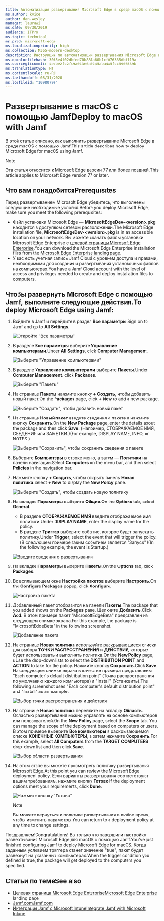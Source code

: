 ```yaml
---
title: Автоматизация развертывания Microsoft Edge в среде macOS с помощью Jamf
ms.author: kvice
author: dan-wesley
manager: laurawi
ms.date: 09/30/2019
audience: ITPro
ms.topic: technical
ms.prod: microsoft-edge
ms.localizationpriority: high
ms.collection: M365-modern-desktop
description: Инструкции по автоматизации развертывания Microsoft Edge в среде macOS с помощью Jamf.
ms.openlocfilehash: 3065e4f02dbfed70b887a60b1cf076335dbff19a
ms.sourcegitcommit: 4edbe2fc2fc9a013e6a0245aba485fcc5905539b
ms.translationtype: HT
ms.contentlocale: ru-RU
ms.lasthandoff: 08/31/2020
ms.locfileid: "10980799"
---
```

# <span data-ttu-id="55ab4-103">Развертывание в macOS с помощью Jamf</span><span class="sxs-lookup"><span data-stu-id="55ab4-103">Deploy to macOS with Jamf</span></span>

<span data-ttu-id="55ab4-104">В этой статье описано, как выполнить развертывание Microsoft Edge в среде macOS с помощью Jamf.</span><span class="sxs-lookup"><span data-stu-id="55ab4-104">This article describes how to deploy Microsoft Edge for macOS using Jamf.</span></span>

> [!NOTE]
> <span data-ttu-id="55ab4-105">Эта статья относится к Microsoft Edge версии 77 или более поздней.</span><span class="sxs-lookup"><span data-stu-id="55ab4-105">This article applies to Microsoft Edge version 77 or later.</span></span>

## <span data-ttu-id="55ab4-106">Что вам понадобится</span><span class="sxs-lookup"><span data-stu-id="55ab4-106">Prerequisites</span></span>

<span data-ttu-id="55ab4-107">Перед развертыванием Microsoft Edge убедитесь, что выполнены следующие необходимые условия.</span><span class="sxs-lookup"><span data-stu-id="55ab4-107">Before you deploy Microsoft Edge, make sure you meet the following prerequisites:</span></span>

- <span data-ttu-id="55ab4-108">Файл установки Microsoft Edge — **MicrosoftEdgeDev-\<version\>.pkg** находится в доступном сетевом расположении.</span><span class="sxs-lookup"><span data-stu-id="55ab4-108">The Microsoft Edge installation file,  **MicrosoftEdgeDev-\<version\>.pkg** is in an accessible location on your network.</span></span> <span data-ttu-id="55ab4-109">Вы можете скачать файлы установки Microsoft Edge Enterprise с [целевой страницы Microsoft Edge Enterprise](https://aka.ms/EdgeEnterprise).</span><span class="sxs-lookup"><span data-stu-id="55ab4-109">You can download the Microsoft Edge Enterprise installation files from the [Microsoft Edge Enterprise landing page](https://aka.ms/EdgeEnterprise).</span></span>
- <span data-ttu-id="55ab4-110">У вас есть учетная запись Jamf Cloud с уровнем доступа и правами, необходимыми для создания и развертывания установочных файлов на компьютерах.</span><span class="sxs-lookup"><span data-stu-id="55ab4-110">You have a Jamf Cloud account with the level of access and privileges needed to create and deploy installation files to computers.</span></span>

## <span data-ttu-id="55ab4-111">Чтобы развернуть Microsoft Edge с помощью Jamf, выполните следующие действия.</span><span class="sxs-lookup"><span data-stu-id="55ab4-111">To deploy Microsoft Edge using Jamf:</span></span>

1. <span data-ttu-id="55ab4-112">Войдите в Jamf и перейдите в раздел **Все параметры**.</span><span class="sxs-lookup"><span data-stu-id="55ab4-112">Sign on to Jamf and go to **All Settings**.</span></span>

    ![Откройте "Все параметры"](./media/mac-deploy/jamf-dash-main-open-settings.png)

2. <span data-ttu-id="55ab4-114">В разделе **Все параметры** выберите **Управление компьютерами**.</span><span class="sxs-lookup"><span data-stu-id="55ab4-114">Under **All Settings**, click **Computer Management**.</span></span>

    ![Выберите "Управление компьютерами"](./media/mac-deploy/jamf-all-settings-computer-mgmt.png)

3. <span data-ttu-id="55ab4-116">В разделе **Управление компьютерами** выберите **Пакеты**.</span><span class="sxs-lookup"><span data-stu-id="55ab4-116">Under **Computer Management**, click **Packages**.</span></span>

    ![Выберите "Пакеты"](./media/mac-deploy/jamf-all-settings-computer-mgmt-pkgs.png)

4. <span data-ttu-id="55ab4-118">На странице **Пакеты** нажмите кнопку **+ Создать**, чтобы добавить новый пакет.</span><span class="sxs-lookup"><span data-stu-id="55ab4-118">On the **Packages** page, click **+ New** to add a new package.</span></span>

    ![Выберите "Создать", чтобы добавить новый пакет](./media/mac-deploy/jamf-all-settings-computer-mgmt-new-pkg.png)

5. <span data-ttu-id="55ab4-120">На странице **Новый пакет** введите сведения о пакете и нажмите кнопку **Сохранить**.</span><span class="sxs-lookup"><span data-stu-id="55ab4-120">On the **New Package** page, enter the details about the package and then click **Save**.</span></span> <span data-ttu-id="55ab4-121">(Например, ОТОБРАЖАЕМОЕ ИМЯ, СВЕДЕНИЯ или ЗАМЕТКИ.)</span><span class="sxs-lookup"><span data-stu-id="55ab4-121">(For example, DISPLAY NAME, INFO, or NOTES.)</span></span>

    ![Выберите "Сохранить", чтобы сохранить сведения о пакете](./media/mac-deploy/jamf-all-settings-computer-mgmt-save-pkg-info.png)

6. <span data-ttu-id="55ab4-123">Выберите **Компьютеры** в строке меню, а затем — **Политики** на панели навигации.</span><span class="sxs-lookup"><span data-stu-id="55ab4-123">Select **Computers** on the menu bar, and then select **Policies** in the navigation bar.</span></span>

7. <span data-ttu-id="55ab4-124">Нажмите кнопку **+ Создать**, чтобы открыть панель **Новая политика**.</span><span class="sxs-lookup"><span data-stu-id="55ab4-124">Select **+ New** to display the **New Policy** pane.</span></span>

    ![Выберите "Создать", чтобы создать новую политику](./media/mac-deploy/jamf-all-settings-computer-new-policy.png)

8. <span data-ttu-id="55ab4-126">На вкладке **Параметры** выберите **Общие**.</span><span class="sxs-lookup"><span data-stu-id="55ab4-126">On the **Options** tab, select **General**.</span></span>

    - <span data-ttu-id="55ab4-127">В разделе **ОТОБРАЖАЕМОЕ ИМЯ** введите отображаемое имя политики.</span><span class="sxs-lookup"><span data-stu-id="55ab4-127">Under **DISPLAY NAME**, enter the display name for the policy.</span></span>
    - <span data-ttu-id="55ab4-128">В разделе **Триггер** выберите событие, которое будет запускать политику.</span><span class="sxs-lookup"><span data-stu-id="55ab4-128">Under **Trigger**, select the event that will trigger the policy.</span></span> <span data-ttu-id="55ab4-129">(В следующем примере таким событием является "Запуск".)</span><span class="sxs-lookup"><span data-stu-id="55ab4-129">(In the following example, the event is Startup.)</span></span>

    ![Введите сведения о развертывании](./media/mac-deploy/jamf-all-settings-computer-cfg-policy.png)

9. <span data-ttu-id="55ab4-131">На вкладке **Параметры** выберите **Пакеты**.</span><span class="sxs-lookup"><span data-stu-id="55ab4-131">On the **Options** tab, click **Packages**.</span></span>

10. <span data-ttu-id="55ab4-132">Во всплывающем окне **Настройка пакетов** выберите **Настроить**.</span><span class="sxs-lookup"><span data-stu-id="55ab4-132">On the **Configure Packages** popup, click **Configure**.</span></span>

    ![Настройка пакета](./media/mac-deploy/jamf-all-settings-computer-policy-pkg-configure.png)

11. <span data-ttu-id="55ab4-134">Добавленный пакет отобразится на панели **Пакеты**.</span><span class="sxs-lookup"><span data-stu-id="55ab4-134">The package that you added shows on the **Packages** pane.</span></span> <span data-ttu-id="55ab4-135">Щелкните **Добавить**.</span><span class="sxs-lookup"><span data-stu-id="55ab4-135">Click **Add**.</span></span> <span data-ttu-id="55ab4-136">В этом примере пакет "MicrosoftEdgeBeta" представлен на следующем снимке экрана.</span><span class="sxs-lookup"><span data-stu-id="55ab4-136">For this example, the package is "MicrosoftEdgeBeta" in the following screenshot.</span></span>

    ![Добавление пакета](./media/mac-deploy/jamf-all-settings-computer-policy-pkg-add-beta.png)

12. <span data-ttu-id="55ab4-138">На странице **Новая политика** используйте раскрывающиеся списки для выбора **ТОЧКИ РАСПРОСТРАНЕНИЯ** и **ДЕЙСТВИЯ**, которые будет использовать и выполнять политика.</span><span class="sxs-lookup"><span data-stu-id="55ab4-138">On the **New Policy** page, uUse the drop-down lists to select the **DISTRIBUTION POINT** and **ACTION** to take for the policy.</span></span> <span data-ttu-id="55ab4-139">Нажмите кнопку **Сохранить**.</span><span class="sxs-lookup"><span data-stu-id="55ab4-139">Click **Save**.</span></span> <span data-ttu-id="55ab4-140">На следующем снимке экрана в качестве примера представлены "Each computer's default distribution point" (Точка распространения по умолчанию каждого компьютера) и "Install" (Установить).</span><span class="sxs-lookup"><span data-stu-id="55ab4-140">The following screenshot uses "Each computer's default distribution point" and "Install" as an example.</span></span>

    ![Выбор точки распространения и действия](./media/mac-deploy/jamf-all-settings-computer-mgmt-pkg-cfg-distro.png)

13. <span data-ttu-id="55ab4-142">На странице **Новая политика** перейдите на вкладку **Область**. Областью развертывания можно управлять на основе компьютеров или пользователей.</span><span class="sxs-lookup"><span data-stu-id="55ab4-142">On the **New Policy** page, select the **Scope** tab. You can manage the scope of the deployment based on computers or users.</span></span> <span data-ttu-id="55ab4-143">В этом примере выберите **Все компьютеры** в раскрывающемся списке **КОНЕЧНЫЕ КОМПЬЮТЕРЫ**, а затем нажмите **Сохранить**.</span><span class="sxs-lookup"><span data-stu-id="55ab4-143">For this example, select **All Computers** from the **TARGET COMPUTERS** drop-down list and then click **Save**.</span></span>

    ![Выбор области развертывания](./media/mac-deploy/jamf-all-settings-computer-mgmt-add-target.png)

14. <span data-ttu-id="55ab4-145">На этом этапе вы можете просмотреть политику развертывания Microsoft Edge.</span><span class="sxs-lookup"><span data-stu-id="55ab4-145">At this point you can review the Microsoft Edge deployment policy.</span></span> <span data-ttu-id="55ab4-146">Если варианты развертывания соответствуют вашим требованиям, нажмите кнопку **Готово**.</span><span class="sxs-lookup"><span data-stu-id="55ab4-146">If the deployment options meet your requirements, click **Done**.</span></span>

    ![Нажмите кнопку "Готово"](./media/mac-deploy/jamf-all-settings-computer-mgmt-finish-add-deployment.png)

    > [!NOTE]
    > <span data-ttu-id="55ab4-148">Вы можете вернуться к политике развертывания в любое время, чтобы изменить параметры.</span><span class="sxs-lookup"><span data-stu-id="55ab4-148">You can return to a deployment policy at any time to change settings.</span></span>

<span data-ttu-id="55ab4-149">Поздравляем!</span><span class="sxs-lookup"><span data-stu-id="55ab4-149">Congratulations!</span></span> <span data-ttu-id="55ab4-150">Вы только что завершили настройку развертывания Microsoft Edge для macOS с помощью Jamf.</span><span class="sxs-lookup"><span data-stu-id="55ab4-150">You’ve just finished configuring Jamf to deploy Microsoft Edge for macOS.</span></span> <span data-ttu-id="55ab4-151">Когда заданным условием триггера станет значение "true", пакет будет развернут на указанных компьютерах.</span><span class="sxs-lookup"><span data-stu-id="55ab4-151">When the trigger condition you defined is true, the package will get deployed to the computers you specified.</span></span>

## <span data-ttu-id="55ab4-152">Статьи по теме</span><span class="sxs-lookup"><span data-stu-id="55ab4-152">See also</span></span>

- [<span data-ttu-id="55ab4-153">Целевая страница Microsoft Edge Enterprise</span><span class="sxs-lookup"><span data-stu-id="55ab4-153">Microsoft Edge Enterprise landing page</span></span>](https://aka.ms/EdgeEnterprise)
- [<span data-ttu-id="55ab4-154">Jamf.com</span><span class="sxs-lookup"><span data-stu-id="55ab4-154">Jamf.com</span></span>](https://www.jamf.com/)
- [<span data-ttu-id="55ab4-155">Интеграция Jamf с Microsoft Intune</span><span class="sxs-lookup"><span data-stu-id="55ab4-155">Integrate Jamf with Microsoft Intune</span></span>](https://docs.microsoft.com/intune/conditional-access-integrate-jamf)
